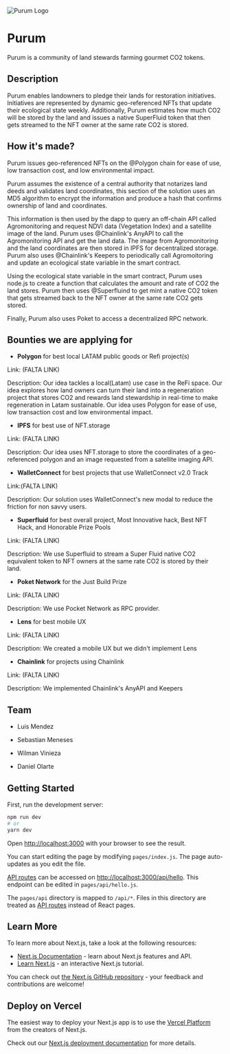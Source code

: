![Purum Logo](https://ibb.co/j6VRKJR)

# Purum 
Purum is a community of land stewards farming gourmet CO2 tokens. 

## Description 
Purum enables landowners to pledge their lands for restoration initiatives. Initiatives are represented by dynamic geo-referenced NFTs that update their ecological state weekly. Additionally, Purum estimates how much CO2 will be stored by the land and issues a native SuperFluid token that then gets streamed to the NFT owner at the same rate CO2 is stored.

## How it's made?
Purum issues geo-referenced NFTs on the @Polygon chain for ease of use, low transaction cost, and low environmental impact. 

Purum assumes the existence of a central authority that notarizes land deeds and validates land coordinates, this section of the solution uses an MD5 algorithm to encrypt the information and produce a hash that confirms ownership of land and coordinates. 

This information is then used by the dapp to query an off-chain API called Agromonitoring and request NDVI data (Vegetation Index) and a satellite image of the land. Purum uses @Chainlink's AnyAPI to call the Agromonitoring API and get the land data. The image from Agromonitoring and the land coordinates are then stored in IPFS for decentralized storage. Purum also uses @Chainlink's Keepers to periodically call Agromoitoring and update an ecological state variable in the smart contract. 

Using the ecological state variable in the smart contract, Purum uses node.js to create a function that calculates the amount and rate of CO2 the land stores. Purum then uses @Superfluind to get mint a native CO2 token that gets streamed back to the NFT owner at the same rate CO2 gets stored. 

Finally, Purum also uses Poket to access a decentralized RPC network.

## Bounties we are applying for

- **Polygon** for best local LATAM public goods or Refi project(s) 

Link: (FALTA LINK)

Description: Our idea tackles a local(Latam) use case in the ReFi space. Our idea explores how land owners can turn their land into a regeneration project that stores CO2 and rewards land stewardship in real-time to make regeneration in Latam sustainable. Our idea uses Polygon for ease of use, low transaction cost and low environmental impact. 

- **IPFS** for best use of NFT.storage

Link: (FALTA LINK)

Description: Our idea uses NFT.storage to store the coordinates of a geo-referenced polygon and an image requested from a satellite imaging API.

- **WalletConnect** for best projects that use WalletConnect v2.0 Track

Link:(FALTA LINK)

Description: Our solution uses WalletConnect's new modal to reduce the friction for non savvy users.

- **Superfluid** for best overall project, Most Innovative hack, Best NFT Hack, and Honorable Prize Pools

Link: (FALTA LINK)

Description: We use Superfluid to stream a Super Fluid native CO2 equivalent token to NFT owners at the same rate CO2 is stored by their land. 

- **Poket Network** for the Just Build Prize

Link: (FALTA LINK)

Description: We use Pocket Network as RPC provider. 

- **Lens** for best mobile UX

Link: (FALTA LINK)

Description: We created a mobile UX but we didn't implement Lens

- **Chainlink** for projects using Chainlink

Link: (FALTA LINK)

Description: We implemented Chainlink's AnyAPI and Keepers

## Team
- Luis Mendez

- Sebastian Meneses 

- Wilman Vinieza

- Daniel Olarte



## Getting Started

First, run the development server:

```bash
npm run dev
# or
yarn dev
```

Open [http://localhost:3000](http://localhost:3000) with your browser to see the result.

You can start editing the page by modifying `pages/index.js`. The page auto-updates as you edit the file.

[API routes](https://nextjs.org/docs/api-routes/introduction) can be accessed on [http://localhost:3000/api/hello](http://localhost:3000/api/hello). This endpoint can be edited in `pages/api/hello.js`.

The `pages/api` directory is mapped to `/api/*`. Files in this directory are treated as [API routes](https://nextjs.org/docs/api-routes/introduction) instead of React pages.

## Learn More

To learn more about Next.js, take a look at the following resources:

- [Next.js Documentation](https://nextjs.org/docs) - learn about Next.js features and API.
- [Learn Next.js](https://nextjs.org/learn) - an interactive Next.js tutorial.

You can check out [the Next.js GitHub repository](https://github.com/vercel/next.js/) - your feedback and contributions are welcome!

## Deploy on Vercel

The easiest way to deploy your Next.js app is to use the [Vercel Platform](https://vercel.com/new?utm_medium=default-template&filter=next.js&utm_source=create-next-app&utm_campaign=create-next-app-readme) from the creators of Next.js.

Check out our [Next.js deployment documentation](https://nextjs.org/docs/deployment) for more details.
